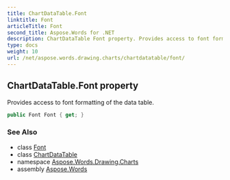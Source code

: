 ```yaml
---
title: ChartDataTable.Font
linktitle: Font
articleTitle: Font
second_title: Aspose.Words for .NET
description: ChartDataTable Font property. Provides access to font formatting of the data table in C#.
type: docs
weight: 10
url: /net/aspose.words.drawing.charts/chartdatatable/font/
---
```

## ChartDataTable.Font property

Provides access to font formatting of the data table.

```csharp
public Font Font { get; }
```

### See Also

* class [Font](../../../aspose.words/font/)
* class [ChartDataTable](../)
* namespace [Aspose.Words.Drawing.Charts](../../../aspose.words.drawing.charts/)
* assembly [Aspose.Words](../../../)
